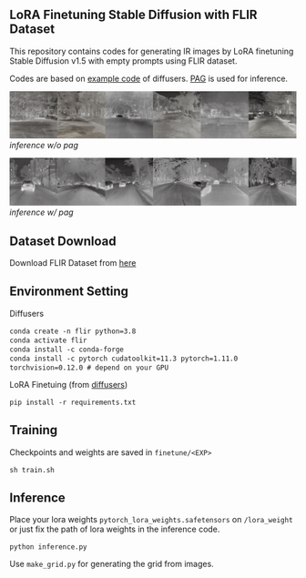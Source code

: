## LoRA Finetuning Stable Diffusion with FLIR Dataset
This repository contains codes for generating IR images by LoRA finetuning Stable Diffusion v1.5 with empty prompts using FLIR dataset.

Codes are based on [example code](https://github.com/huggingface/diffusers/blob/main/examples/text_to_image/train_text_to_image_lora.py) of diffusers. [PAG](https://github.com/KU-CVLAB/Perturbed-Attention-Guidance) is used for inference. 


![org](./asset/org.png)*inference w/o pag*

![pag](./asset/pag.png)*inference w/ pag*

## Dataset Download
Download FLIR Dataset from [here](https://www.kaggle.com/datasets/deepnewbie/flir-thermal-images-dataset)

## Environment Setting
Diffusers

```
conda create -n flir python=3.8
conda activate flir
conda install -c conda-forge 
conda install -c pytorch cudatoolkit=11.3 pytorch=1.11.0 torchvision=0.12.0 # depend on your GPU
```
LoRA Finetuing (from [diffusers](https://github.com/huggingface/diffusers/tree/main/examples))
```
pip install -r requirements.txt
```


## Training
Checkpoints and weights are saved in ```finetune/<EXP>```
```
sh train.sh
```

## Inference
Place your lora weights ```pytorch_lora_weights.safetensors``` on ```/lora_weight``` or just fix the path of lora weights in the inference code.
```
python inference.py
```
Use ```make_grid.py``` for generating the grid from images.